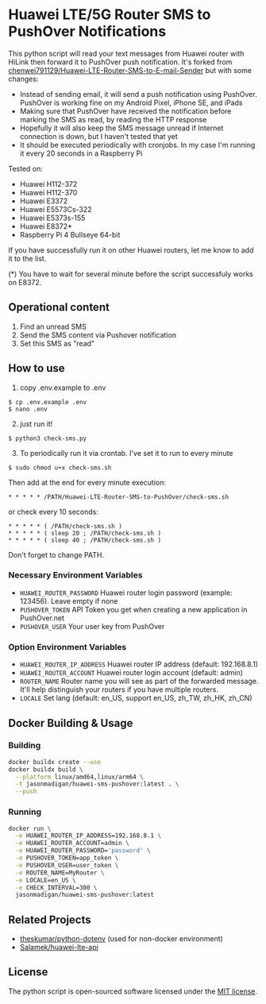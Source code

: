 # Huawei LTE/5G Router SMS to PushOver Notifications

This python script will read your text messages from Huawei router with HiLink then forward it to PushOver push notification. It's forked from [chenwei791129/Huawei-LTE-Router-SMS-to-E-mail-Sender](https://github.com/chenwei791129/Huawei-LTE-Router-SMS-to-E-mail-Sender) but with some changes:
- Instead of sending email, it will send a push notification using PushOver. PushOver is working fine on my Android Pixel, iPhone SE, and iPads
- Making sure that PushOver have received the notification before marking the SMS as read, by reading the HTTP response
- Hopefully it will also keep the SMS message unread if Internet connection is down, but I haven't tested that yet
- It should be executed periodically with cronjobs. In my case I'm running it every 20 seconds in a Raspberry Pi



Tested on:
* Huawei H112-372
* Huawei H112-370
* Huawei E3372
* Huawei E5573Cs-322
* Huawei E5373s-155
* Huawei E8372*
* Raspberry Pi 4 Bullseye 64-bit

If you have successfully run it on other Huawei routers, let me know to add it to the list.

(*) You have to wait for several minute before the script successfuly works on E8372.

## Operational content

1. Find an unread SMS
2. Send the SMS content via Pushover notification
3. Set this SMS as "read"


## How to use

1. copy .env.example to .env
```console
$ cp .env.example .env
$ nano .env
```

2. just run it!
```console
$ python3 check-sms.py
```

3. To periodically run it via crontab. I've set it to run to every minute
```console
$ sudo chmod u+x check-sms.sh
```

Then add at the end for every minute execution:
```console
* * * * * /PATH/Huawei-LTE-Router-SMS-to-PushOver/check-sms.sh
```
or check every 10 seconds:
```console
* * * * * ( /PATH/check-sms.sh )  
* * * * * ( sleep 20 ; /PATH/check-sms.sh )  
* * * * * ( sleep 40 ; /PATH/check-sms.sh )  
```
Don't forget to change PATH.

### Necessary Environment Variables
* `HUAWEI_ROUTER_PASSWORD` Huawei router login password (example: 123456). Leave empty if none
* `PUSHOVER_TOKEN` API Token you get when creating a new application in PushOver.net
* `PUSHOVER_USER` Your user key from PushOver

### Option Environment Variables
* `HUAWEI_ROUTER_IP_ADDRESS` Huawei router IP address (default: 192.168.8.1)
* `HUAWEI_ROUTER_ACCOUNT` Huawei router login account (default: admin)
* `ROUTER_NAME` Router name you will see as part of the forwarded message. It'll help distinguish your routers if you have multiple routers.
* `LOCALE` Set lang (default: en_US, support en_US, zh_TW, zh_HK, zh_CN)

## Docker Building & Usage

### Building

```bash
docker buildx create --use
docker buildx build \
  --platform linux/amd64,linux/arm64 \
  -t jasonmadigan/huawei-sms-pushover:latest . \
  --push
```

### Running

```bash
docker run \
  -e HUAWEI_ROUTER_IP_ADDRESS=192.168.8.1 \
  -e HUAWEI_ROUTER_ACCOUNT=admin \
  -e HUAWEI_ROUTER_PASSWORD='password' \
  -e PUSHOVER_TOKEN=app_token \
  -e PUSHOVER_USER=user_token \
  -e ROUTER_NAME=MyRouter \
  -e LOCALE=en_US \
  -e CHECK_INTERVAL=300 \
  jasonmadigan/huawei-sms-pushover:latest
```

## Related Projects

- [theskumar/python-dotenv](https://github.com/theskumar/python-dotenv) (used for non-docker environment)
- [Salamek/huawei-lte-api](https://github.com/Salamek/huawei-lte-api)

## License

The python script is open-sourced software licensed under the [MIT license](https://opensource.org/licenses/MIT).



